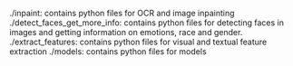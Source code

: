 ./inpaint: contains python files for OCR and image inpainting
./detect_faces_get_more_info: contains python files for detecting faces in images and getting information on emotions, race and gender. 
./extract_features: contains python files for visual and textual feature extraction
./models: contains python files for models




